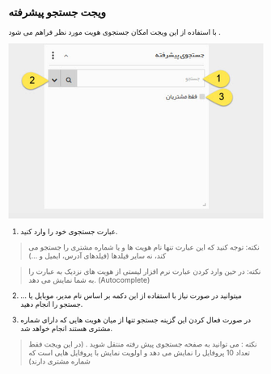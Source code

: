 ﻿## ویجت جستجو پیشرفته 

 با استفاده از این ویجت امکان جستجوی  هویت مورد نظر فراهم می شود .
 
 ![](Advancedsearch1.jpg)
 
 1. عبارت جستجوی خود را وارد کنید.

 
> نکته: توجه کنید که این عبارت تنها نام هویت ها و یا شماره مشتری را جستجو می کند، نه سایر فیلدها (فیلدهای آدرس، ایمیل و ...)

> نکته: در حین وارد کردن عبارت نرم افزار لیستی از هویت های نزدیک به عبارت را به شما نمایش می دهد. (Autocomplete)


2. میتوانید در صورت نیاز با استفاده از این دکمه بر اساس نام مدیر، موبایل یا ... جستجو را انجام دهید.

3. در صورت فعال کردن این گزینه جستجو تنها از میان هویت هایی که دارای شماره مشتری هستند انجام خواهد شد.

> نکته : می توانید به صفحه جستجوی پیش رفته منتقل شوید . (در این ویجت فقط تعداد 10 پروفایل را نمایش می دهد و اولویت نمایش با پروفایل هایی است که شماره مشتری دارند)


